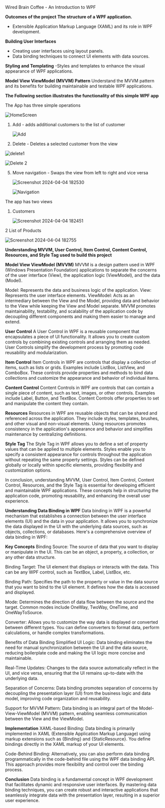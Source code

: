 Wired Brain Coffee - An Introduction to WPF

**Outcomes of the project**
**The structure of a WPF application.**
- Extensible Application Markup Language (XAML) and its role in WPF development.

**Building User Interfaces**
- Creating user interfaces using layout panels.
- Data binding techniques to connect UI elements with data sources.

**Styling and Templating**
-Styles and templates to enhance the visual appearance of WPF applications.

**Model View ViewModel (MVVM) Pattern**
Understand the MVVM pattern and its benefits for building maintainable and testable WPF applications.

**The Following section illustrates the functionality of this simple WPF app**

The App has three simple operations

![HomeScreen](https://github.com/evitacoelho/WiredBrainCoffee.CustomersApp/assets/72261879/526bf697-0c8e-4639-a1be-59d2e13eab2f)


1. Add - adds additional customers to the list of customer
   
   ![Add](https://github.com/evitacoelho/WiredBrainCoffee.CustomersApp/assets/72261879/785e3db6-9c29-43ab-9cfe-c2f65f717d70)
   

3. Delete - Deletes a selected customer from the view
   
![delete1](https://github.com/evitacoelho/WiredBrainCoffee.CustomersApp/assets/72261879/059a5f9a-3721-4e3e-9be7-ba565c20b00f)

![Delete 2](https://github.com/evitacoelho/WiredBrainCoffee.CustomersApp/assets/72261879/7fbfb012-f755-46e6-9365-d37726f064e8)


5. Move navigation - Swaps the view from left to right and vice versa
   
   ![Screenshot 2024-04-04 182530](https://github.com/evitacoelho/WiredBrainCoffee.CustomersApp/assets/72261879/b9fa5cec-335d-4565-b145-1092353e7bc9)
   
   ![Navigation](https://github.com/evitacoelho/WiredBrainCoffee.CustomersApp/assets/72261879/b643543e-dc19-4bdd-a01c-37ffbf2f1881)
   
The app has two views

1. Customers
   
   ![Screenshot 2024-04-04 182451](https://github.com/evitacoelho/WiredBrainCoffee.CustomersApp/assets/72261879/88bceb3d-1f7b-46df-a0ab-2d1a92be985e)
   

2 List of Products

![Screenshot 2024-04-04 182755](https://github.com/evitacoelho/WiredBrainCoffee.CustomersApp/assets/72261879/aad86ac9-5bf2-47f0-a9e1-ff489a42b0c7)



**Understanding MVVM, User Control, Item Control, Content Control, Resources, and Style Tag used to build this project**

**Model View ViewModel (MVVM)**
MVVM is a design pattern used in WPF (Windows Presentation Foundation) applications to separate the concerns of the user interface (View), the application logic (ViewModel), and the data (Model).

Model: Represents the data and business logic of the application.
View: Represents the user interface elements.
ViewModel: Acts as an intermediary between the View and the Model, providing data and behavior to the View while keeping the View and Model separate.
MVVM promotes maintainability, testability, and scalability of the application code by decoupling different components and making them easier to manage and extend.


**User Control**
A User Control in WPF is a reusable component that encapsulates a piece of UI functionality. It allows you to create custom controls by combining existing controls and arranging them as needed. User Controls simplify the development process by promoting code reusability and modularization.


**Item Control**
Item Controls in WPF are controls that display a collection of items, such as lists or grids. Examples include ListBox, ListView, and ComboBox. These controls provide properties and methods to bind data collections and customize the appearance and behavior of individual items.


**Content Control**
Content Controls in WPF are controls that can contain a single piece of content, such as text, images, or other controls. Examples include Label, Button, and TextBox. Content Controls offer properties to set and manipulate the content they contain.

**Resources**
Resources in WPF are reusable objects that can be shared and referenced across the application. They include styles, templates, brushes, and other visual and non-visual elements. Using resources promotes consistency in the application's appearance and behavior and simplifies maintenance by centralizing definitions.

**Style Tag**
The Style Tag in WPF allows you to define a set of property values that can be applied to multiple elements. Styles enable you to specify a consistent appearance for controls throughout the application without repeating the same property settings. Styles can be defined globally or locally within specific elements, providing flexibility and customization options.

In conclusion, understanding MVVM, User Control, Item Control, Content Control, Resources, and the Style Tag is essential for developing efficient and maintainable WPF applications. These concepts help in structuring the application code, promoting reusability, and enhancing the overall user experience.


**Understanding Data Binding in WPF**
Data binding in WPF is a powerful mechanism that establishes a connection between the user interface elements (UI) and the data in your application. It allows you to synchronize the data displayed in the UI with the underlying data sources, such as objects, collections, or databases. Here's a comprehensive overview of data binding in WPF:


**Key Concepts**
Binding Source: The source of data that you want to display or manipulate in the UI. This can be an object, a property, a collection, or any other data structure.

Binding Target: The UI element that displays or interacts with the data. This can be any WPF control, such as TextBox, Label, ListBox, etc.

Binding Path: Specifies the path to the property or value in the data source that you want to bind to the UI element. It defines how the data is accessed and displayed.

Mode: Determines the direction of data flow between the source and the target. Common modes include OneWay, TwoWay, OneTime, and OneWayToSource.

Converter: Allows you to customize the way data is displayed or converted between different types. You can define converters to format data, perform calculations, or handle complex transformations.

Benefits of Data Binding
Simplified UI Logic: Data binding eliminates the need for manual synchronization between the UI and the data source, reducing boilerplate code and making the UI logic more concise and maintainable.

Real-Time Updates: Changes to the data source automatically reflect in the UI, and vice versa, ensuring that the UI remains up-to-date with the underlying data.

Separation of Concerns: Data binding promotes separation of concerns by decoupling the presentation layer (UI) from the business logic and data model, improving code organization and reusability.

Support for MVVM Pattern: Data binding is an integral part of the Model-View-ViewModel (MVVM) pattern, enabling seamless communication between the View and the ViewModel.


**Implementation**
XAML-based Binding: Data binding is primarily implemented in XAML (Extensible Application Markup Language) using markup extensions such as {Binding} and {StaticResource}. You define bindings directly in the XAML markup of your UI elements.

Code-Behind Binding: Alternatively, you can also perform data binding programmatically in the code-behind file using the WPF data binding API. This approach provides more flexibility and control over the binding process.


**Conclusion**
Data binding is a fundamental concept in WPF development that facilitates dynamic and responsive user interfaces. By mastering data binding techniques, you can create robust and interactive applications that seamlessly integrate data with the presentation layer, resulting in a superior user experience.



